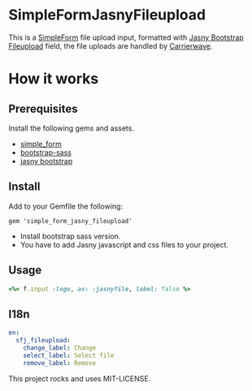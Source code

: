 # SimpleFormJasnyFileupload

This is a [SimpleForm](https://github.com/plataformatec/simple_form) file upload input, formatted with [Jasny Bootstrap Fileupload](http://www.jasny.net/bootstrap/javascript/#fileinput) field, the file uploads are handled by [Carrierwave](https://github.com/carrierwaveuploader/carrierwave).

# How it works

## Prerequisites

Install the following gems and assets.
- [simple_form](https://github.com/plataformatec/simple_form)
- [bootstrap-sass](https://github.com/twbs/bootstrap-sass)
- [jasny bootstrap](http://www.jasny.net/bootstrap)

## Install

Add to your Gemfile the following:

```
gem 'simple_form_jasny_fileupload'
```

- Install bootstrap sass version.
- You have to add Jasny javascript and css files to your project.

## Usage

```ruby
<%= f.input :logo, as: :jasnyfile, label: false %>
```


## I18n

```yml
en:
  sfj_fileupload:
    change_label: Change
    select_label: Select file
    remove_label: Remove
```

This project rocks and uses MIT-LICENSE. 